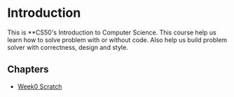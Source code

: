 # Introduction
This is **CS50's Introduction to Computer Science.
This course help us learn how to solve problem with or without code.
Also help us build problem solver with correctness, design and style.

## Chapters
- [Week0 Scratch](./week0/)